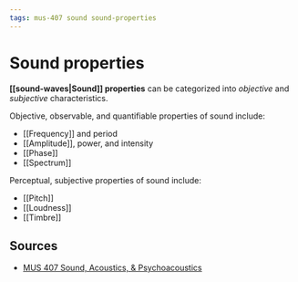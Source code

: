 ```yaml
---
tags: mus-407 sound sound-properties
---
```


# Sound properties

**[[sound-waves|Sound]] properties** can be categorized into _objective_ and _subjective_ characteristics.

Objective, observable, and quantifiable properties of sound include:

- [[Frequency]] and period
- [[Amplitude]], power, and intensity
- [[Phase]]
- [[Spectrum]]

Perceptual, subjective properties of sound include:

- [[Pitch]]
- [[Loudness]]
- [[Timbre]]

## Sources

- [MUS 407 Sound, Acoustics, & Psychoacoustics](https://prezi.com/view/ZcqvwosFJCFJQtQrbP75/)
